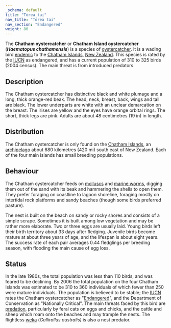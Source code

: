```yaml
---
_schema: default
title: "Tōrea tai"
nav_title: "Tōrea tai"
nav_section: "Endangered"
weight: 80
---
```

                                   



 

The **Chatham oystercatcher** or **Chatham Island oystercatcher** (_**Haematopus chathamensis**_) is a species of [oystercatcher](https://en.wikipedia.org/wiki/Oystercatcher). It is a wading bird [endemic](https://en.wikipedia.org/wiki/Endemism) to the [Chatham Islands](https://en.wikipedia.org/wiki/Chatham_Islands), [New Zealand](https://en.wikipedia.org/wiki/New_Zealand). This species is rated by the [IUCN](https://en.wikipedia.org/wiki/IUCN) as endangered, and has a current population of 310 to 325 birds (2004 census). The main threat is from introduced predators.

Description
---------------

The Chatham oystercatcher has distinctive black and white plumage and a long, thick orange-red beak. The head, neck, breast, back, wings and tail are black. The lower underparts are white with an unclear demarcation on the breast. The irises are yellow and the eyes have orange orbital rings. The short, thick legs are pink. Adults are about 48 centimetres (19 in) in length.

Distribution
----------------

The Chatham oystercatcher is only found on the [Chatham Islands](https://en.wikipedia.org/wiki/Chatham_Islands), an [archipelago](https://en.wikipedia.org/wiki/Archipelago) about 680 kilometres (420 mi) south east of New Zealand. Each of the four main islands has small breeding populations.

Behaviour
-------------

The Chatham oystercatcher feeds on [molluscs](https://en.wikipedia.org/wiki/Mollusc) and [marine worms](https://en.wikipedia.org/wiki/Polychaete), digging them out of the sand with its beak and hammering the shells to open them. They prefer foraging on coastline to lagoon shoreline, foraging mostly on intertidal rock platforms and sandy beaches (though some birds preferred pasture).

The nest is built on the beach on sandy or rocky shores and consists of a simple scrape. Sometimes it is built among low vegetation and may be rather more elaborate. Two or three eggs are usually laid. Young birds left their birth territory about 33 days after fledging. Juvenile birds become mature at about three years of age, and the lifespan is about eight years. The success rate of each pair averages 0.44 fledglings per breeding season, with flooding the main cause of egg loss.

Status
----------

In the late 1980s, the total population was less than 110 birds, and was feared to be declining. By 2006 the total population on the four Chatham Islands was estimated to be 310 to 360 individuals of which fewer than 250 were mature individuals. The population is believed to be stable; the [IUCN](https://en.wikipedia.org/wiki/IUCN) rates the Chatham oystercatcher as "[Endangered](https://en.wikipedia.org/wiki/Endangered_species)", and the Department of Conservation as "Nationally Critical". The main threats faced by this bird are [predation](https://en.wikipedia.org/wiki/Predation), particularly by feral cats on eggs and chicks, and the cattle and sheep which roam onto the beaches and may trample the nests. The flightless [weka](https://en.wikipedia.org/wiki/Weka) (_Gallirallus australis)_ is also a nest predator.

